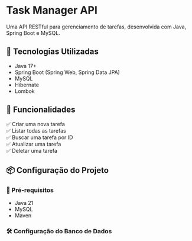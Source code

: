 # Task Manager API

Uma API RESTful para gerenciamento de tarefas, desenvolvida com Java, Spring Boot e MySQL.

## 🚀 Tecnologias Utilizadas

* Java 17+
* Spring Boot (Spring Web, Spring Data JPA)
* MySQL
* Hibernate
* Lombok

## 📌 Funcionalidades

✅ Criar uma nova tarefa\
✅ Listar todas as tarefas\
✅ Buscar uma tarefa por ID\
✅ Atualizar uma tarefa\
✅ Deletar uma tarefa

## 📦 Configuração do Projeto

### 📑 Pré-requisitos

* Java 21
* MySQL
* Maven

### 🛠️ Configuração do Banco de Dados

